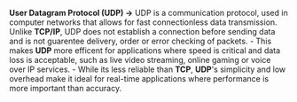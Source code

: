 **User Datagram Protocol (UDP) ->** UDP is a communication protocol, used in computer networks that allows for fast connectionless data transmission. Unlike **TCP/IP**, UDP does not establish a connection before sending data and is not guarentee delivery, order or error checking of packets.
	- This makes **UDP** more efficent for applications where speed is critical and data loss is acceptable, such as live video streaming, online gaming or voice over IP services.
	- While its less reliable than **TCP**, **UDP**'s simplicity and low overhead make it ideal for real-time applications where performance is more important than accuracy.
